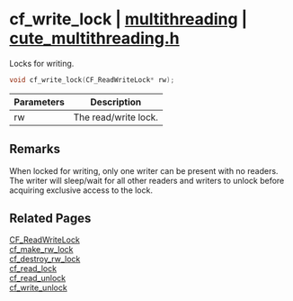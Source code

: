 # cf_write_lock | [multithreading](https://github.com/RandyGaul/cute_framework/blob/master/docs/multithreading_readme.md) | [cute_multithreading.h](https://github.com/RandyGaul/cute_framework/blob/master/include/cute_multithreading.h)

Locks for writing.

```cpp
void cf_write_lock(CF_ReadWriteLock* rw);
```

Parameters | Description
--- | ---
rw | The read/write lock.

## Remarks

When locked for writing, only one writer can be present with no readers. The writer will sleep/wait for all other
readers and writers to unlock before acquiring exclusive access to the lock.

## Related Pages

[CF_ReadWriteLock](https://github.com/RandyGaul/cute_framework/blob/master/docs/multithreading/cf_readwritelock.md)  
[cf_make_rw_lock](https://github.com/RandyGaul/cute_framework/blob/master/docs/multithreading/cf_make_rw_lock.md)  
[cf_destroy_rw_lock](https://github.com/RandyGaul/cute_framework/blob/master/docs/multithreading/cf_destroy_rw_lock.md)  
[cf_read_lock](https://github.com/RandyGaul/cute_framework/blob/master/docs/multithreading/cf_read_lock.md)  
[cf_read_unlock](https://github.com/RandyGaul/cute_framework/blob/master/docs/multithreading/cf_read_unlock.md)  
[cf_write_unlock](https://github.com/RandyGaul/cute_framework/blob/master/docs/multithreading/cf_write_unlock.md)  
